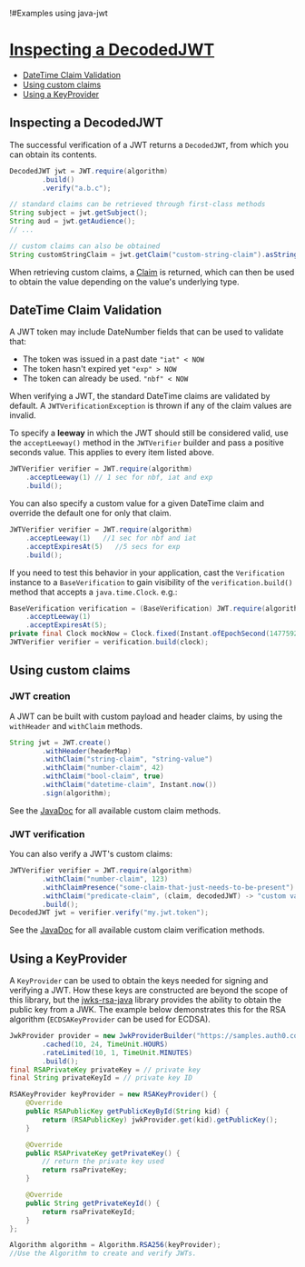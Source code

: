 !#Examples using java-jwt

# [Inspecting a DecodedJWT](#inspecting-a-decodedjwt)
* [DateTime Claim Validation](#datetime-claim-validation)
* [Using custom claims](#using-custom-claims)
* [Using a KeyProvider](#using-a-keyprovider)

## Inspecting a DecodedJWT

The successful verification of a JWT returns a `DecodedJWT`, from which you can obtain its contents.

```java
DecodedJWT jwt = JWT.require(algorithm)
        .build()
        .verify("a.b.c");

// standard claims can be retrieved through first-class methods
String subject = jwt.getSubject();
String aud = jwt.getAudience();
// ...

// custom claims can also be obtained
String customStringClaim = jwt.getClaim("custom-string-claim").asString();
```

When retrieving custom claims, a [Claim](https://javadoc.io/doc/com.auth0/java-jwt/latest/com/auth0/jwt/interfaces/Claim.html) is returned, which can then be used to obtain the value depending on the value's underlying type.

## DateTime Claim Validation

A JWT token may include DateNumber fields that can be used to validate that:

* The token was issued in a past date `"iat" < NOW`
* The token hasn't expired yet `"exp" > NOW`
* The token can already be used. `"nbf" < NOW`

When verifying a JWT, the standard DateTime claims are validated by default. A `JWTVerificationException` is thrown if any of the claim values are invalid.

To specify a **leeway** in which the JWT should still be considered valid, use the `acceptLeeway()` method in the `JWTVerifier` builder and pass a positive seconds value. This applies to every item listed above.

```java
JWTVerifier verifier = JWT.require(algorithm)
    .acceptLeeway(1) // 1 sec for nbf, iat and exp
    .build();
```

You can also specify a custom value for a given DateTime claim and override the default one for only that claim.

```java
JWTVerifier verifier = JWT.require(algorithm)
    .acceptLeeway(1)   //1 sec for nbf and iat
    .acceptExpiresAt(5)   //5 secs for exp
    .build();
```

If you need to test this behavior in your application, cast the `Verification` instance to a `BaseVerification` to gain visibility of the `verification.build()` method that accepts a `java.time.Clock`. e.g.:

```java
BaseVerification verification = (BaseVerification) JWT.require(algorithm)
    .acceptLeeway(1)
    .acceptExpiresAt(5);
private final Clock mockNow = Clock.fixed(Instant.ofEpochSecond(1477592), ZoneId.of("UTC"));    
JWTVerifier verifier = verification.build(clock);
```

## Using custom claims

### JWT creation
A JWT can be built with custom payload and header claims, by using the `withHeader` and `withClaim` methods.

```java
String jwt = JWT.create()
        .withHeader(headerMap)
        .withClaim("string-claim", "string-value")
        .withClaim("number-claim", 42)
        .withClaim("bool-claim", true)
        .withClaim("datetime-claim", Instant.now())
        .sign(algorithm);
```

See the [JavaDoc](https://javadoc.io/doc/com.auth0/java-jwt/latest/com/auth0/jwt/JWTCreator.Builder.html) for all available custom claim methods.

### JWT verification

You can also verify a JWT's custom claims:

```java
JWTVerifier verifier = JWT.require(algorithm)
        .withClaim("number-claim", 123)
        .withClaimPresence("some-claim-that-just-needs-to-be-present")
        .withClaim("predicate-claim", (claim, decodedJWT) -> "custom value".equals(claim.asString()))
        .build();
DecodedJWT jwt = verifier.verify("my.jwt.token");
```

See the [JavaDoc](https://javadoc.io/doc/com.auth0/java-jwt/latest/com/auth0/jwt/JWTVerifier.BaseVerification.html) for all available custom claim verification methods.

## Using a KeyProvider

A `KeyProvider` can be used to obtain the keys needed for signing and verifying a JWT. How these keys are constructed are beyond the scope of this library, but the [jwks-rsa-java](https://github.com/auth0/jwks-rsa-java) library provides the ability to obtain the public key from a JWK.
The example below demonstrates this for the RSA algorithm (`ECDSAKeyProvider` can be used for ECDSA).

```java
JwkProvider provider = new JwkProviderBuilder("https://samples.auth0.com/")
        .cached(10, 24, TimeUnit.HOURS)
        .rateLimited(10, 1, TimeUnit.MINUTES)
        .build();
final RSAPrivateKey privateKey = // private key
final String privateKeyId = // private key ID

RSAKeyProvider keyProvider = new RSAKeyProvider() {
    @Override
    public RSAPublicKey getPublicKeyById(String kid) {
        return (RSAPublicKey) jwkProvider.get(kid).getPublicKey();
    }

    @Override
    public RSAPrivateKey getPrivateKey() {
        // return the private key used 
        return rsaPrivateKey;
    }

    @Override
    public String getPrivateKeyId() {
        return rsaPrivateKeyId;
    }
};

Algorithm algorithm = Algorithm.RSA256(keyProvider);
//Use the Algorithm to create and verify JWTs.
```
 